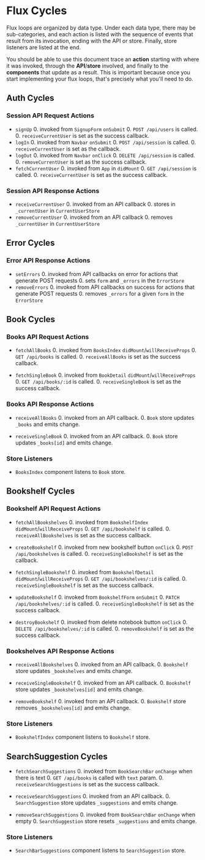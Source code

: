 # Flux Cycles

Flux loops are organized by data type. Under each data type, there may
be sub-categories, and each action is listed with the sequence of events
that result from its invocation, ending with the API or store. Finally,
store listeners are listed at the end.

You should be able to use this document trace an **action** starting
with where it was invoked, through the **API**/**store** involved, and
finally to the **components** that update as a result. This is important
because once you start implementing your flux loops, that's precisely
what you'll need to do.

## Auth Cycles

### Session API Request Actions

* `signUp`
  0. invoked from `SignupForm` `onSubmit`
  0. `POST /api/users` is called.
  0. `receiveCurrentUser` is set as the success callback.
* `logIn`
  0. invoked from `Navbar` `onSubmit`
  0. `POST /api/session` is called.
  0. `receiveCurrentUser` is set as the callback.
* `logOut`
  0. invoked from `Navbar` `onClick`
  0. `DELETE /api/session` is called.
  0. `removeCurrentUser` is set as the success callback.
* `fetchCurrentUser`
  0. invoked from `App` in `didMount`
  0. `GET /api/session` is called.
  0. `receiveCurrentUser` is set as the success callback.

### Session API Response Actions

* `receiveCurrentUser`
  0. invoked from an API callback
  0. stores in `_currentUser` in `CurrentUserStore`
* `removeCurrentUser`
  0. invoked from an API callback
  0. removes `_currentUser` in `CurrentUserStore`

## Error Cycles

### Error API Response Actions
* `setErrors`
  0. invoked from API callbacks on error for actions that generate POST requests
  0. sets `form` and `_errors` in the `ErrorStore`
* `removeErrors`
  0. invoked from API callbacks on success for actions that generate POST requests
  0. removes `_errors` for a given `form` in the `ErrorStore`

## Book Cycles

### Books API Request Actions

* `fetchAllBooks`
  0. invoked from `BooksIndex` `didMount`/`willReceiveProps`
  0. `GET /api/books` is called.
  0. `receiveAllBooks` is set as the success callback.

* `fetchSingleBook`
  0. invoked from `BookDetail` `didMount`/`willReceiveProps`
  0. `GET /api/books/:id` is called.
  0. `receiveSingleBook` is set as the success callback.

### Books API Response Actions

* `receiveAllBooks`
  0. invoked from an API callback.
  0. `Book` store updates `_books` and emits change.

* `receiveSingleBook`
  0. invoked from an API callback.
  0. `Book` store updates `_books[id]` and emits change.

### Store Listeners

* `BooksIndex` component listens to `Book` store.

## Bookshelf Cycles

### Bookshelf API Request Actions

* `fetchAllBookshelves`
  0. invoked from `BookshelfIndex` `didMount`/`willReceiveProps`
  0. `GET /api/bookshelf` is called.
  0. `receiveAllBookshelves` is set as the success callback.

* `createBookshelf`
  0. invoked from new bookshelf button `onClick`
  0. `POST /api/bookshelves` is called.
  0. `receiveSingleBookshelf` is set as the callback.

* `fetchSingleBookshelf`
  0. invoked from `BookshelfDetail` `didMount`/`willReceiveProps`
  0. `GET /api/bookshelves/:id` is called.
  0. `receiveSingleBookshelf` is set as the success callback.

* `updateBookshelf`
  0. invoked from `BookshelfForm` `onSubmit`
  0. `PATCH /api/bookshelves/:id` is called.
  0. `receiveSingleBookshelf` is set as the success callback.

* `destroyBookshelf`
  0. invoked from delete notebook button `onClick`
  0. `DELETE /api/bookshelves/:id` is called.
  0. `removeBookshelf` is set as the success callback.

### Bookshelves API Response Actions

* `receiveAllBookshelves`
  0. invoked from an API callback.
  0. `Bookshelf` store updates `_bookshelves` and emits change.

* `receiveSingleBookshelf`
  0. invoked from an API callback.
  0. `Bookshelf` store updates `_bookshelves[id]` and emits change.

* `removeBookshelf`
  0. invoked from an API callback.
  0. `Bookshelf` store removes `_bookshelves[id]` and emits change.

### Store Listeners

* `BookshelfIndex` component listens to `Bookshelf` store.


## SearchSuggestion Cycles

* `fetchSearchSuggestions`
  0. invoked from `BookSearchBar` `onChange` when there is text
  0. `GET /api/books` is called with `text` param.
  0. `receiveSearchSuggestions` is set as the success callback.

* `receiveSearchSuggestions`
  0. invoked from an API callback.
  0. `SearchSuggestion` store updates `_suggestions` and emits change.

* `removeSearchSuggestions`
  0. invoked from `BookSearchBar` `onChange` when empty
  0. `SearchSuggestion` store resets `_suggestions` and emits change.

### Store Listeners

* `SearchBarSuggestions` component listens to `SearchSuggestion` store.
